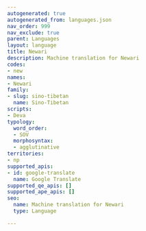 ```yaml
---
autogenerated: true
autogenerated_from: languages.json
nav_order: 999
nav_exclude: true
parent: Languages
layout: language
title: Newari
description: Machine translation for Newari
codes:
- new
names:
- Newari
family:
- slug: sino-tibetan
  name: Sino-Tibetan
scripts:
- Deva
typology:
  word_order:
  - SOV
  morphosyntax:
  - agglutinative
territories:
- np
supported_apis:
- id: google-translate
  name: Google Translate
supported_qe_apis: []
supported_ape_apis: []
seo:
  name: Machine translation for Newari
  type: Language

---
```


